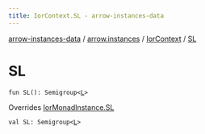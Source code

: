 ```yaml
---
title: IorContext.SL - arrow-instances-data
---
```


[arrow-instances-data](../../index.html) / [arrow.instances](../index.html) / [IorContext](index.html) / [SL](./-s-l.html)

# SL

`fun SL(): Semigroup<`[`L`](index.html#L)`>`

Overrides [IorMonadInstance.SL](../-ior-monad-instance/-s-l.html)


`val SL: Semigroup<`[`L`](index.html#L)`>`